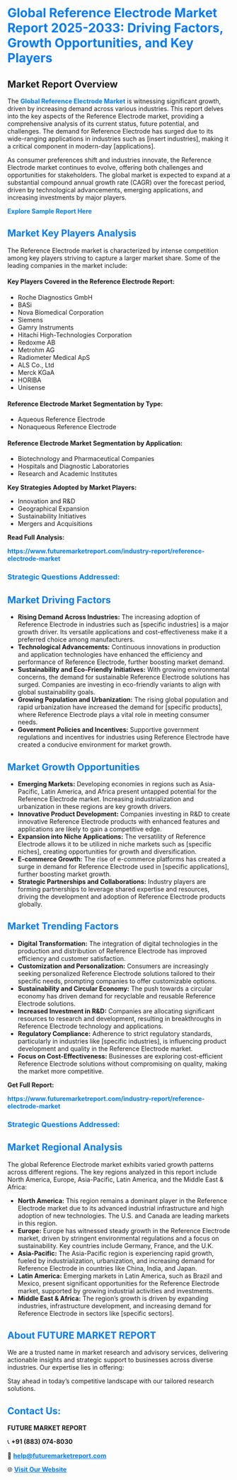 <h1 style="color: #007BFF;">Global Reference Electrode Market Report 2025-2033: Driving Factors, Growth Opportunities, and Key Players</h1>

<section id="overview">
<h2>Market Report Overview</h2>
<p>The <a href="https://www.futuremarketreport.com/industry-report/reference-electrode-market" style="color: #007BFF; text-decoration: none;"><strong>Global Reference Electrode Market</strong></a> is witnessing significant growth, driven by increasing demand across various industries. This report delves into the key aspects of the Reference Electrode market, providing a comprehensive analysis of its current status, future potential, and challenges. The demand for Reference Electrode has surged due to its wide-ranging applications in industries such as [insert industries], making it a critical component in modern-day [applications].</p>
<p>As consumer preferences shift and industries innovate, the Reference Electrode market continues to evolve, offering both challenges and opportunities for stakeholders. The global market is expected to expand at a substantial compound annual growth rate (CAGR) over the forecast period, driven by technological advancements, emerging applications, and increasing investments by major players.</p>
</section>

<section id="overview">
<p><a href="https://www.futuremarketreport.com/request-sample/reportId=78828" style="color: #007BFF; text-decoration: none;"><strong>Explore Sample Report Here</strong></a></p>
</section>

<section id="key-players">
<h2 style="color: #007BFF;">Market Key Players Analysis</h2>
<p>The Reference Electrode market is characterized by intense competition among key players striving to capture a larger market share. Some of the leading companies in the market include:</p>
<h4>Key Players Covered in the Reference Electrode Report:</h4>
<ul><li>Roche Diagnostics GmbH</li><li>BASi</li><li>Nova Biomedical Corporation</li><li>Siemens</li><li>Gamry Instruments</li><li>Hitachi High-Technologies Corporation</li><li>Redoxme AB</li><li>Metrohm AG</li><li>Radiometer Medical ApS</li><li>ALS Co., Ltd</li><li>Merck KGaA</li><li>HORIBA</li><li>Unisense</li></ul>
<h4>Reference Electrode Market Segmentation by Type:</h4>
<ul><li>Aqueous Reference Electrode</li><li>Nonaqueous Reference Electrode</li></ul>

<h4>Reference Electrode Market Segmentation by Application:</h4>
<ul><li>Biotechnology and Pharmaceutical Companies</li><li>Hospitals and Diagnostic Laboratories</li><li>Research and Academic Institutes</li></ul>
<p><strong>Key Strategies Adopted by Market Players:</strong></p>
<ul>
<li>Innovation and R&D</li>
<li>Geographical Expansion</li>
<li>Sustainability Initiatives</li>
<li>Mergers and Acquisitions</li>
</ul>
</section>

<section>
<p><strong>Read Full Analysis: </strong></p><a href="https://www.futuremarketreport.com/industry-report/reference-electrode-market" style="color: #007BFF; text-decoration: none;"><strong>https://www.futuremarketreport.com/industry-report/reference-electrode-market</strong></a>
<h3 style="color: #007BFF;">Strategic Questions Addressed:</h3>
</section>

<section id="driving-factors">
<h2 style="color: #007BFF;">Market Driving Factors</h2>
<ul>
<li><strong>Rising Demand Across Industries:</strong> The increasing adoption of Reference Electrode in industries such as [specific industries] is a major growth driver. Its versatile applications and cost-effectiveness make it a preferred choice among manufacturers.</li>
<li><strong>Technological Advancements:</strong> Continuous innovations in production and application technologies have enhanced the efficiency and performance of Reference Electrode, further boosting market demand.</li>
<li><strong>Sustainability and Eco-Friendly Initiatives:</strong> With growing environmental concerns, the demand for sustainable Reference Electrode solutions has surged. Companies are investing in eco-friendly variants to align with global sustainability goals.</li>
<li><strong>Growing Population and Urbanization:</strong> The rising global population and rapid urbanization have increased the demand for [specific products], where Reference Electrode plays a vital role in meeting consumer needs.</li>
<li><strong>Government Policies and Incentives:</strong> Supportive government regulations and incentives for industries using Reference Electrode have created a conducive environment for market growth.</li>
</ul>
</section>

<section id="growth-opportunities">
<h2 style="color: #007BFF;">Market Growth Opportunities</h2>
<ul>
<li><strong>Emerging Markets:</strong> Developing economies in regions such as Asia-Pacific, Latin America, and Africa present untapped potential for the Reference Electrode market. Increasing industrialization and urbanization in these regions are key growth drivers.</li>
<li><strong>Innovative Product Development:</strong> Companies investing in R&D to create innovative Reference Electrode products with enhanced features and applications are likely to gain a competitive edge.</li>
<li><strong>Expansion into Niche Applications:</strong> The versatility of Reference Electrode allows it to be utilized in niche markets such as [specific niches], creating opportunities for growth and diversification.</li>
<li><strong>E-commerce Growth:</strong> The rise of e-commerce platforms has created a surge in demand for Reference Electrode used in [specific applications], further boosting market growth.</li>
<li><strong>Strategic Partnerships and Collaborations:</strong> Industry players are forming partnerships to leverage shared expertise and resources, driving the development and adoption of Reference Electrode products globally.</li>
</ul>
</section>

<section id="trending-factors">
<h2 style="color: #007BFF;">Market Trending Factors</h2>
<ul>
<li><strong>Digital Transformation:</strong> The integration of digital technologies in the production and distribution of Reference Electrode has improved efficiency and customer satisfaction.</li>
<li><strong>Customization and Personalization:</strong> Consumers are increasingly seeking personalized Reference Electrode solutions tailored to their specific needs, prompting companies to offer customizable options.</li>
<li><strong>Sustainability and Circular Economy:</strong> The push towards a circular economy has driven demand for recyclable and reusable Reference Electrode solutions.</li>
<li><strong>Increased Investment in R&D:</strong> Companies are allocating significant resources to research and development, resulting in breakthroughs in Reference Electrode technology and applications.</li>
<li><strong>Regulatory Compliance:</strong> Adherence to strict regulatory standards, particularly in industries like [specific industries], is influencing product development and quality in the Reference Electrode market.</li>
<li><strong>Focus on Cost-Effectiveness:</strong> Businesses are exploring cost-efficient Reference Electrode solutions without compromising on quality, making the market more competitive.</li>
</ul>
</section>

<section>
<p><strong>Get Full Report: </strong></p><a href="https://www.futuremarketreport.com/industry-report/reference-electrode-market" style="color: #007BFF; text-decoration: none;"><strong>https://www.futuremarketreport.com/industry-report/reference-electrode-market</strong></a>
<h3 style="color: #007BFF;">Strategic Questions Addressed:</h3>
</section>


<section id="regional-analysis">
<h2 style="color: #007BFF;">Market Regional Analysis</h2>
<p>The global Reference Electrode market exhibits varied growth patterns across different regions. The key regions analyzed in this report include North America, Europe, Asia-Pacific, Latin America, and the Middle East & Africa:</p>
<ul>
<li><strong>North America:</strong> This region remains a dominant player in the Reference Electrode market due to its advanced industrial infrastructure and high adoption of new technologies. The U.S. and Canada are leading markets in this region.</li>
<li><strong>Europe:</strong> Europe has witnessed steady growth in the Reference Electrode market, driven by stringent environmental regulations and a focus on sustainability. Key countries include Germany, France, and the U.K.</li>
<li><strong>Asia-Pacific:</strong> The Asia-Pacific region is experiencing rapid growth, fueled by industrialization, urbanization, and increasing demand for Reference Electrode in countries like China, India, and Japan.</li>
<li><strong>Latin America:</strong> Emerging markets in Latin America, such as Brazil and Mexico, present significant opportunities for the Reference Electrode market, supported by growing industrial activities and investments.</li>
<li><strong>Middle East & Africa:</strong> The region’s growth is driven by expanding industries, infrastructure development, and increasing demand for Reference Electrode in sectors like [specific sectors].</li>
</ul>
</section>

<footer>
<h2 style="color: #007BFF;">About FUTURE MARKET REPORT</h2>
<p>We are a trusted name in market research and advisory services, delivering actionable insights and strategic support to businesses across diverse industries. Our expertise lies in offering:</p>

<p>Stay ahead in today’s competitive landscape with our tailored research solutions.</p>

<h2 style="color: #007BFF;">Contact Us:</h2>
<p><strong>FUTURE MARKET REPORT</strong></p>
<p>📞 <strong>+91 (883) 074-8030</strong></p>
<p>📧 <strong><a href="mailto:help@futuremarketreport.com" style="color: #007BFF;">help@futuremarketreport.com</a></strong></p>
<p>🌐 <strong><a href="https://www.futuremarketreport.com/" style="color: #007BFF;">Visit Our Website</a></strong></p>
</footer>